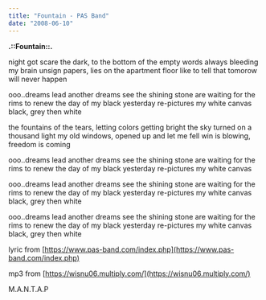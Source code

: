 ```yaml
---
title: "Fountain - PAS Band"
date: "2008-06-10"
---
```


**.::Fountain::.**

night got scare the dark, to the bottom of the empty words always bleeding my brain unsign papers, lies on the apartment floor like to tell that tomorow will never happen

ooo..dreams lead another dreams see the shining stone are waiting for the rims to renew the day of my black yesterday re-pictures my white canvas black, grey then white

the fountains of the tears, letting colors getting bright the sky turned on a thousand light my old windows, opened up and let me fell win is blowing, freedom is coming

ooo..dreams lead another dreams see the shining stone are waiting for the rims to renew the day of my black yesterday re-pictures my white canvas

ooo..dreams lead another dreams see the shining stone are waiting for the rims to renew the day of my black yesterday re-pictures my white canvas black, grey then white

ooo..dreams lead another dreams [](https://wisnu06.multiply.com/) see the shining stone are waiting for the rims to renew the day of my black yesterday re-pictures my white canvas black, grey then white

lyric from [https://www.pas-band.com/index.php](https://www.pas-band.com/index.php)

mp3 from [https://wisnu06.multiply.com/](https://wisnu06.multiply.com/)

M.A.N.T.A.P
